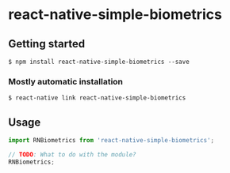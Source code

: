 # react-native-simple-biometrics

## Getting started

`$ npm install react-native-simple-biometrics --save`

### Mostly automatic installation

`$ react-native link react-native-simple-biometrics`

## Usage
```javascript
import RNBiometrics from 'react-native-simple-biometrics';

// TODO: What to do with the module?
RNBiometrics;
```
